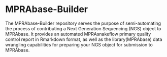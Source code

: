 # MPRAbase-Builder

The MPRAbase-Builder repository serves the purpose of semi-automating the process of contributing a Next Generation Sequencing (NGS) object to MPRAbase. It provides an automated MPRAsnakeflow primary quality control report in Rmarkdown format, as well as the library(MPRAbase) data wrangling capabilities for preparing your NGS object for submission to MPRAbase.
